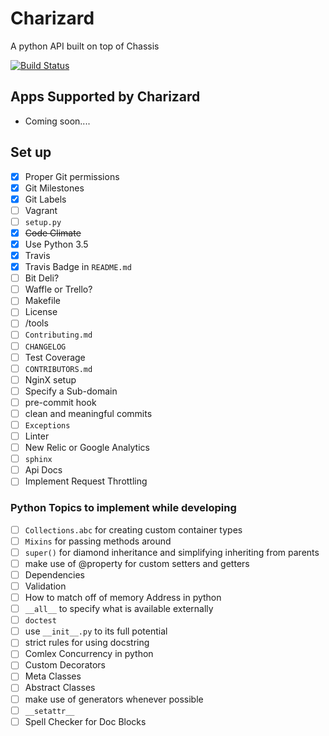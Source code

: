 # Charizard
A python API built on top of Chassis

[![Build Status](https://travis-ci.org/Hawt-Lava/Charizard.svg?branch=master)](https://travis-ci.org/Hawt-Lava/Charizard)

## Apps Supported by Charizard
* Coming soon....

## Set up
- [x] Proper Git permissions
- [x] Git Milestones
- [x] Git Labels
- [ ] Vagrant
- [ ] `setup.py`
- [X] ~~Code Climate~~
- [x] Use Python 3.5
- [x] Travis
- [x] Travis Badge in `README.md`
- [ ] Bit Deli?
- [ ] Waffle or Trello?
- [ ] Makefile
- [ ] License
- [ ] /tools
- [ ] `Contributing.md`
- [ ] `CHANGELOG`
- [ ] Test Coverage
- [ ] `CONTRIBUTORS.md`
- [ ] NginX setup
- [ ] Specify a Sub-domain
- [ ] pre-commit hook
- [ ] clean and meaningful commits
- [ ] `Exceptions`
- [ ] Linter
- [ ] New Relic or Google Analytics
- [ ] `sphinx`
- [ ] Api Docs
- [ ] Implement Request Throttling

### Python Topics to implement while developing
- [ ] `Collections.abc` for creating custom container types
- [ ] `Mixins` for passing methods around
- [ ] `super()` for diamond inheritance and simplifying inheriting from parents
- [ ] make use of @property for custom setters and getters
- [ ] Dependencies
- [ ] Validation
- [ ] How to match off of memory Address in python
- [ ] `__all__` to specify what is available externally
- [ ] `doctest`
- [ ] use `__init__.py` to its full potential
- [ ] strict rules for using docstring
- [ ] Comlex Concurrency in python
- [ ] Custom Decorators
- [ ] Meta Classes
- [ ] Abstract Classes
- [ ] make use of generators whenever possible
- [ ] `__setattr__`
- [ ] Spell Checker for Doc Blocks
